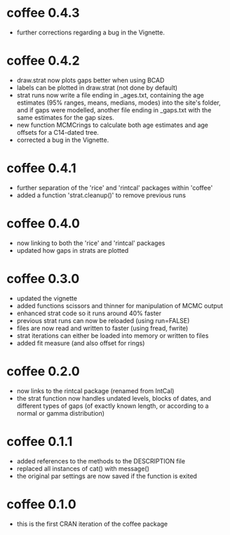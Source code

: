 # coffee 0.4.3
* further corrections regarding a bug in the Vignette.

# coffee 0.4.2
* draw.strat now plots gaps better when using BCAD
* labels can be plotted in draw.strat (not done by default)
* strat runs now write a file ending in _ages.txt, containing the age estimates (95% ranges, means, medians, modes) into the site's folder, and if gaps were modelled, another file ending in _gaps.txt with the same estimates for the gap sizes.
* new function MCMCrings to calculate both age estimates and age offsets for a C14-dated tree.
* corrected a bug in the Vignette.

# coffee 0.4.1
* further separation of the 'rice' and 'rintcal' packages within 'coffee'
* added a function 'strat.cleanup()' to remove previous runs

# coffee 0.4.0
* now linking to both the 'rice' and 'rintcal' packages
* updated how gaps in strats are plotted

# coffee 0.3.0
* updated the vignette
* added functions scissors and thinner for manipulation of MCMC output
* enhanced strat code so it runs around 40% faster
* previous strat runs can now be reloaded (using run=FALSE)
* files are now read and written to faster (using fread, fwrite)
* strat iterations can either be loaded into memory or written to files
* added fit measure (and also offset for rings)

# coffee 0.2.0
* now links to the rintcal package (renamed from IntCal)
* the strat function now handles undated levels, blocks of dates, and different types of gaps (of exactly known length, or according to a normal or gamma distribution)

# coffee 0.1.1

* added references to the methods to the DESCRIPTION file
* replaced all instances of cat() with message()
* the original par settings are now saved if the function is exited

# coffee  0.1.0

* this is the first CRAN iteration of the coffee package

